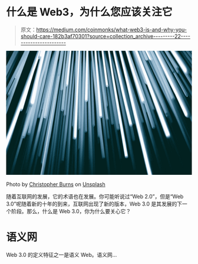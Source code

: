 # 什么是 Web3，为什么您应该关注它

> 原文：<https://medium.com/coinmonks/what-web3-is-and-why-you-should-care-182b3af70301?source=collection_archive---------22----------------------->

![](img/91cbaec94ad574d27455abfb5519c1db.png)

Photo by [Christopher Burns](https://unsplash.com/@christopher__burns?utm_source=medium&utm_medium=referral) on [Unsplash](https://unsplash.com?utm_source=medium&utm_medium=referral)

随着互联网的发展，它的术语也在发展。你可能听说过“Web 2.0”，但是“Web 3.0”呢随着新的十年的到来，互联网出现了新的版本，Web 3.0 是其发展的下一个阶段。那么，什么是 Web 3.0，你为什么要关心它？

# 语义网

Web 3.0 的定义特征之一是语义 Web。语义网…